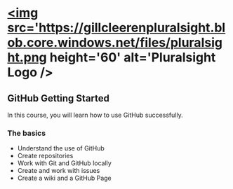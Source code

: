 # <a href='http:://pluralsight.com'><img src='https://gillcleerenpluralsight.blob.core.windows.net/files/pluralsight.png height='60' alt='Pluralsight Logo />

## GitHub Getting Started
In this course, you will learn how to use GitHub successfully.
### The basics
- Understand the use of GitHub
- Create repositories
- Work with Git and GitHub locally
- Create and work with issues
- Create a wiki and a GitHub Page
